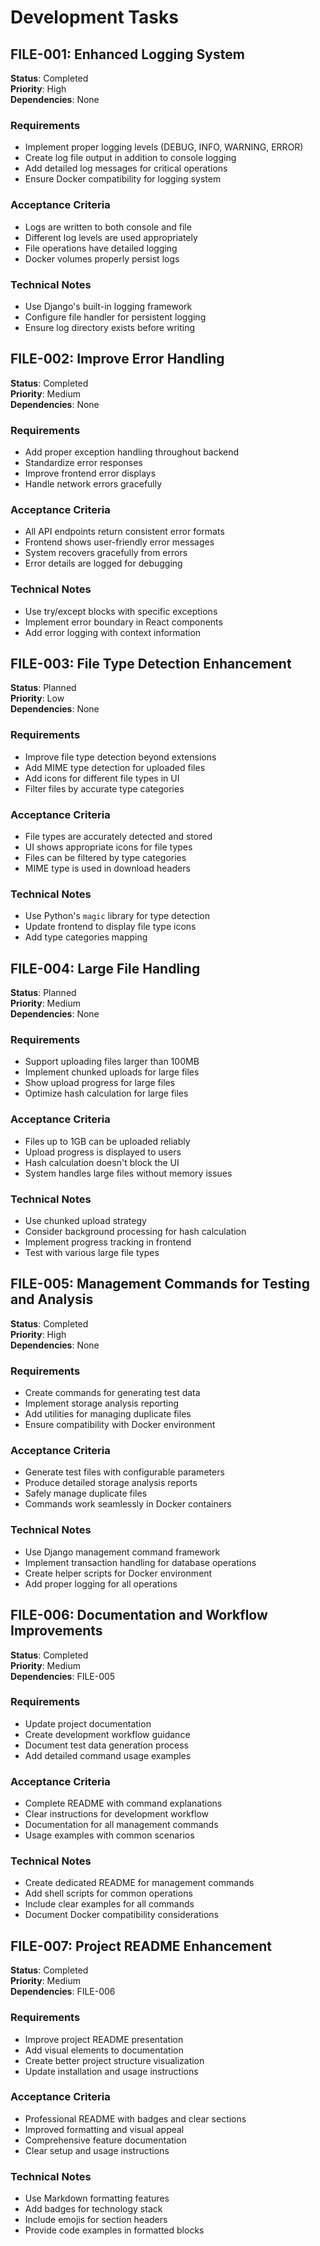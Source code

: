 # Development Tasks

## FILE-001: Enhanced Logging System
**Status**: Completed  
**Priority**: High  
**Dependencies**: None

### Requirements
- Implement proper logging levels (DEBUG, INFO, WARNING, ERROR)
- Create log file output in addition to console logging
- Add detailed log messages for critical operations
- Ensure Docker compatibility for logging system

### Acceptance Criteria
- Logs are written to both console and file
- Different log levels are used appropriately
- File operations have detailed logging
- Docker volumes properly persist logs

### Technical Notes
- Use Django's built-in logging framework
- Configure file handler for persistent logging
- Ensure log directory exists before writing

## FILE-002: Improve Error Handling
**Status**: Completed  
**Priority**: Medium  
**Dependencies**: None

### Requirements
- Add proper exception handling throughout backend
- Standardize error responses
- Improve frontend error displays
- Handle network errors gracefully

### Acceptance Criteria
- All API endpoints return consistent error formats
- Frontend shows user-friendly error messages
- System recovers gracefully from errors
- Error details are logged for debugging

### Technical Notes
- Use try/except blocks with specific exceptions
- Implement error boundary in React components
- Add error logging with context information

## FILE-003: File Type Detection Enhancement
**Status**: Planned  
**Priority**: Low  
**Dependencies**: None

### Requirements
- Improve file type detection beyond extensions
- Add MIME type detection for uploaded files
- Add icons for different file types in UI
- Filter files by accurate type categories

### Acceptance Criteria
- File types are accurately detected and stored
- UI shows appropriate icons for file types
- Files can be filtered by type categories
- MIME type is used in download headers

### Technical Notes
- Use Python's `magic` library for type detection
- Update frontend to display file type icons
- Add type categories mapping

## FILE-004: Large File Handling
**Status**: Planned  
**Priority**: Medium  
**Dependencies**: None

### Requirements
- Support uploading files larger than 100MB
- Implement chunked uploads for large files
- Show upload progress for large files
- Optimize hash calculation for large files

### Acceptance Criteria
- Files up to 1GB can be uploaded reliably
- Upload progress is displayed to users
- Hash calculation doesn't block the UI
- System handles large files without memory issues

### Technical Notes
- Use chunked upload strategy
- Consider background processing for hash calculation
- Implement progress tracking in frontend
- Test with various large file types

## FILE-005: Management Commands for Testing and Analysis
**Status**: Completed  
**Priority**: High  
**Dependencies**: None

### Requirements
- Create commands for generating test data
- Implement storage analysis reporting
- Add utilities for managing duplicate files
- Ensure compatibility with Docker environment

### Acceptance Criteria
- Generate test files with configurable parameters
- Produce detailed storage analysis reports
- Safely manage duplicate files 
- Commands work seamlessly in Docker containers

### Technical Notes
- Use Django management command framework
- Implement transaction handling for database operations
- Create helper scripts for Docker environment
- Add proper logging for all operations

## FILE-006: Documentation and Workflow Improvements
**Status**: Completed  
**Priority**: Medium  
**Dependencies**: FILE-005

### Requirements
- Update project documentation
- Create development workflow guidance
- Document test data generation process
- Add detailed command usage examples

### Acceptance Criteria
- Complete README with command explanations
- Clear instructions for development workflow
- Documentation for all management commands
- Usage examples with common scenarios

### Technical Notes
- Create dedicated README for management commands
- Add shell scripts for common operations
- Include clear examples for all commands
- Document Docker compatibility considerations

## FILE-007: Project README Enhancement
**Status**: Completed  
**Priority**: Medium  
**Dependencies**: FILE-006

### Requirements
- Improve project README presentation
- Add visual elements to documentation
- Create better project structure visualization
- Update installation and usage instructions

### Acceptance Criteria
- Professional README with badges and clear sections
- Improved formatting and visual appeal
- Comprehensive feature documentation
- Clear setup and usage instructions

### Technical Notes
- Use Markdown formatting features
- Add badges for technology stack
- Include emojis for section headers
- Provide code examples in formatted blocks 